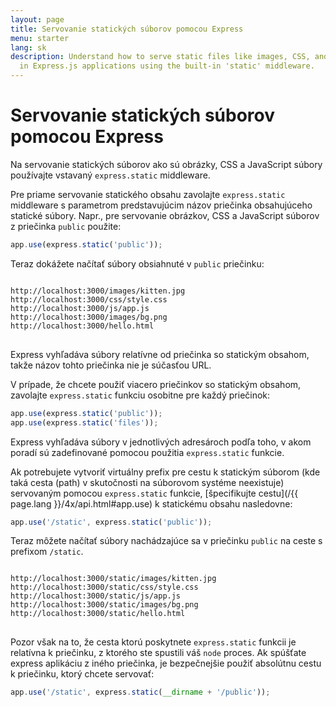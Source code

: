 ```yaml
---
layout: page
title: Servovanie statických súborov pomocou Express
menu: starter
lang: sk
description: Understand how to serve static files like images, CSS, and JavaScript
  in Express.js applications using the built-in 'static' middleware.
---
```


# Servovanie statických súborov pomocou Express

Na servovanie statických súborov ako sú obrázky, CSS a JavaScript súbory používajte vstavaný `express.static` middleware.

Pre priame servovanie statického obsahu zavolajte `express.static` middleware s parametrom predstavujúcim názov priečinka obsahujúceho statické súbory. Napr., pre servovanie obrázkov, CSS a JavaScript súborov z priečinka `public` použite:

```js
app.use(express.static('public'));
```

Teraz dokážete načítať súbory obsiahnuté v `public` priečinku:

<pre>
<code class="plain-text" translate="no">
http://localhost:3000/images/kitten.jpg
http://localhost:3000/css/style.css
http://localhost:3000/js/app.js
http://localhost:3000/images/bg.png
http://localhost:3000/hello.html
</code>
</pre>

<div class="doc-box doc-info">
Express vyhľadáva súbory relatívne od priečinka so statickým obsahom, takže názov tohto priečinka nie je súčasťou URL.
</div>

V prípade, že chcete použiť viacero priečinkov so statickým obsahom, zavolajte `express.static` funkciu osobitne pre každý priečinok:

```js
app.use(express.static('public'));
app.use(express.static('files'));
```

Express vyhľadáva súbory v jednotlivých adresároch podľa toho, v akom poradí sú zadefinované pomocou použitia `express.static` funkcie.

Ak potrebujete vytvoriť virtuálny prefix pre cestu k statickým súborom (kde taká cesta (path) v skutočnosti na súborovom systéme neexistuje) servovaným pomocou `express.static` funkcie, [špecifikujte cestu](/{{ page.lang }}/4x/api.html#app.use) k statickému obsahu nasledovne:

```js
app.use('/static', express.static('public'));
```

Teraz môžete načítať súbory nachádzajúce sa v priečinku `public` na ceste s prefixom `/static`.

<pre>
<code class="plain-text" translate="no">
http://localhost:3000/static/images/kitten.jpg
http://localhost:3000/static/css/style.css
http://localhost:3000/static/js/app.js
http://localhost:3000/static/images/bg.png
http://localhost:3000/static/hello.html
</code>
</pre>

Pozor však na to, že cesta ktorú poskytnete `express.static` funkcii je relatívna k priečinku, z ktorého ste spustili váš `node` proces. Ak spúšťate express aplikáciu z iného priečinka, je bezpečnejšie použiť absolútnu cestu k priečinku, ktorý chcete servovať:

```js
app.use('/static', express.static(__dirname + '/public'));
```
